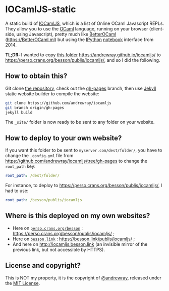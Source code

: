 # IOCamlJS-static

A static build of [IOCamlJS](https://github.com/andrewray/iocamljs/tree/gh-pages), which is a list of Online OCaml Javascript REPLs.
They allow you to use the [OCaml](https://www.ocaml.org/) language, running on your browser (client-side, using Javascript), pretty much like [BetterOCaml](https://github.com/jbdo99/BetterOCaml/) (<https://BetterOCaml.ml>) but using the [IPython](https://www.ipython.org/) [notebook](https://jupyter.org/) interface from 2014.

**TL;DR:** I wanted to copy [this folder](https://andrewray.github.io/iocamljs/) <https://andrewray.github.io/iocamljs/> to <https://perso.crans.org/besson/publis/iocamljs/>, and so I did the following.

## How to obtain this?

Git clone [the repository](https://github.com/andrewray/iocamljs/), check out the [gh-pages](https://github.com/andrewray/iocamljs/tree/gh-pages) branch, then use [Jekyll](https://jekyllrb.com/) static website builder to compile the website:
```bash
git clone https://github.com/andrewray/iocamljs
git branch origin/gh-pages
jekyll build
```

The `_site/` folder is now ready to be sent to any folder on your website.

## How to deploy to your own website?
If you want this folder to be sent to `myserver.com/dest/folder/`, you have to change the `_config.yml` file from <https://github.com/andrewray/iocamljs/tree/gh-pages> to change the `root_path` key:

```yml
root_path: /dest/folder/
```

For instance, to deploy to <https://perso.crans.org/besson/publis/iocamljs/>, I had to use:
```yml
root_path: /besson/publis/iocamljs
```

## Where is this deployed on my own websites?

- Here on [`perso.crans.org/besson`](https://perso.crans.org/besson/) : <https://perso.crans.org/besson/publis/iocamljs/> ;
- Here on [`besson.link`](https://besson.link/) : <https://besson.link/publis/iocamljs/> ;
- And here on <http://iocamljs.besson.link> (an invisible mirror of the previous link, but not accessible by HTTPS).

## License and copyright?

This is NOT my property, it is the copyright of [@andrewray](https://github.com/andrewray/), released under the [MIT License](https://github.com/andrewray/iocamljs/blob/master/LICENSE).
